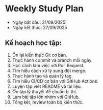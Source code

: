 # Weekly Study Plan

- Ngày bắt đầu: 21/09/2025
- Ngày kết thúc: 27/09/2025

## Kế hoạch học tập:
1. Ôn lại kiến thức Git cơ bản.
2. Thực hành commit và branch mỗi ngày.
3. Học cách làm việc với Pull Request.
4. Tìm hiểu cách xử lý xung đột merge.
5. Thực hành tạo và quản lý tag.
6. Tìm hiểu CI/CD cơ bản với GitHub Actions.
7. Luyện tập viết README và tài liệu.
8. Ôn tập lý thuyết để chuẩn bị thi.
9. Làm bài tập lớn nhóm với GitHub.
10. Tổng kết, review toàn bộ kiến thức.

